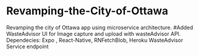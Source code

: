 # Revamping-the-City-of-Ottawa
Revamping the city of Ottawa app using microservice architecture.
#Added WasteAdvisor UI for Image capture and upload with wasteAdvisor API.
Dependecies: Expo , React-Native, RNFetchBlob, Heroku WasteAdvisor Service endpoint 
